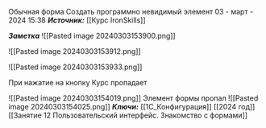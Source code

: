 
Обычная форма Создать программно невидимый элемент
 03 - март - 2024  15:38 
***Источник:***  [[Курс IronSkills]] 

***Заметка*** 
![[Pasted image 20240303153900.png]]

![[Pasted image 20240303153912.png]]

![[Pasted image 20240303153933.png]]

При нажатие на кнопку Курс пропадает


![[Pasted image 20240303154019.png]]
Элемент формы пропал
![[Pasted image 20240303154025.png]]
***Ключи:*** [[1С_Конфигурация]] [[2024 год]]  [[Занятие 12 Пользовательский интерфейс. Знакомство с формами]]
